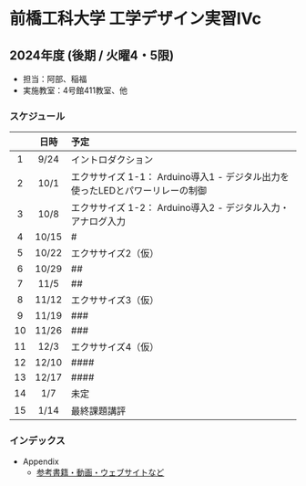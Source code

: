 # 前橋工科大学 工学デザイン実習IVc

## 2024年度 (後期 / 火曜4・5限)

- 担当：阿部、稲福
- 実施教室：4号館411教室、他

### スケジュール

 |       | 日時  | 予定                            |
 | :---: | :---: | :------------------------------ |
 |   1   | 9/24  | イントロダクション              |
 |   2   | 10/1  | エクササイズ 1-1： Arduino導入1 - デジタル出力を使ったLEDとパワーリレーの制御 |
 |   3   | 10/8  | エクササイズ 1-2： Arduino導入2 - デジタル入力・アナログ入力 |
 |   4   | 10/15 | #                               |
 |   5   | 10/22 | エクササイズ2（仮）             |
 |   6   | 10/29 | ##                              |
 |   7   | 11/5  | ##                              |
 |   8   | 11/12 | エクササイズ3（仮）             |
 |   9   | 11/19 | ###                             |
 |  10   | 11/26 | ###                             |
 |  11   | 12/3  | エクササイズ4（仮）             |
 |  12   | 12/10 | ####                            |
 |  13   | 12/17 | ####                            |
 |  14   |  1/7  | 未定                            |
 |  15   | 1/14  | 最終課題講評                    |

### インデックス

* Appendix
  * [参考書籍・動画・ウェブサイトなど](参考書籍・動画・ウェブサイトなど)